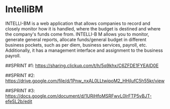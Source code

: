 # IntelliBM

INTELLI-BM is a web application that allows companies to record and closely monitor how it is handled, where the budget is destined and where the company's 
funds come from. INTELLI-B M allows you to monitor, generate general reports, allocate funds/general budget in different business pockets, such as per diem, 
business services, payroll, etc. Additionally, it has a management interface and assignment to the business payroll. 

##SPRINT #1:
https://sharing.clickup.com/t/h/5q9khx/C6ZFDE1FYEAID0E

##SPRINT #2:
https://drive.google.com/file/d/1Pnw_nxAL0LLtwipoM2_HHjIufC5h55kr/view

##SPRINT #3:
https://docs.google.com/document/d/1URiHfoMSRFwvL0IrFTP5vBJT-efeSL2b/edit

